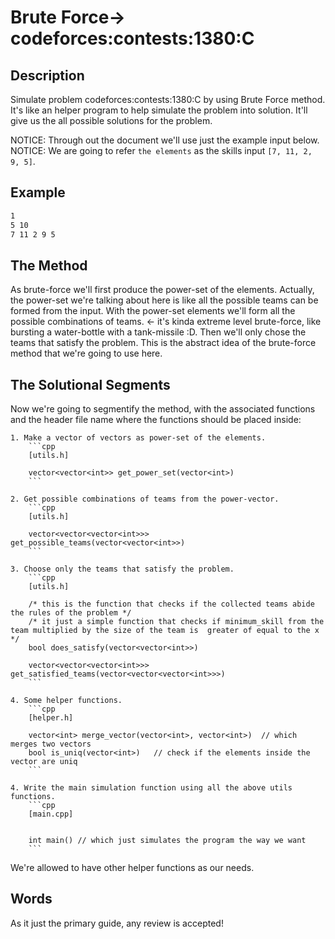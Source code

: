 # Brute Force-> codeforces:contests:1380:C


## Description

Simulate problem codeforces:contests:1380:C by using Brute Force method. It's like an 
helper program to help simulate the problem into solution. It'll give us the all possible
solutions for the problem. 

NOTICE: Through out the document we'll use just the example input below.
NOTICE: We are going to refer `the elements` as the skills input `[7, 11, 2, 9, 5]`.

## Example

```bash
1
5 10
7 11 2 9 5
```


## The Method

As brute-force we'll first produce the power-set of the elements.
Actually, the power-set we're talking about here is like all the possible teams can be formed from the input.
With the power-set elements we'll form all the possible combinations of teams. <- it's kinda extreme level brute-force, 
like bursting a water-bottle with a tank-missile :D. 
Then we'll only chose the teams that satisfy the problem.
This is the abstract idea of the brute-force method that we're going to use here.


## The Solutional Segments

Now we're going to segmentify the method, with the associated functions and the header
file name where the functions should be placed inside:
    
    1. Make a vector of vectors as power-set of the elements.
        ```cpp
        [utils.h]
        
        vector<vector<int>> get_power_set(vector<int>)
        ```
    
    2. Get possible combinations of teams from the power-vector.
        ```cpp
        [utils.h]
        
        vector<vector<vector<int>>> get_possible_teams(vector<vector<int>>)
        ```
    
    3. Choose only the teams that satisfy the problem.
        ```cpp
        [utils.h]
        
        /* this is the function that checks if the collected teams abide the rules of the problem */
        /* it just a simple function that checks if minimum_skill from the team multiplied by the size of the team is  greater of equal to the x */
        bool does_satisfy(vector<vector<int>>)
        
        vector<vector<vector<int>>> get_satisfied_teams(vector<vector<vector<int>>>)
        ```
    
    4. Some helper functions.
        ```cpp
        [helper.h]
        
        vector<int> merge_vector(vector<int>, vector<int>)  // which merges two vectors
        bool is_uniq(vector<int>)   // check if the elements inside the vector are uniq
        ```
    
    4. Write the main simulation function using all the above utils functions.
        ```cpp
        [main.cpp]
        
        
        int main() // which just simulates the program the way we want
        ```

We're allowed to have other helper functions as our needs.


## Words

As it just the primary guide, any review is accepted!





